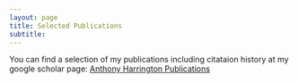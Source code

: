 ```yaml
---
layout: page
title: Selected Publications 
subtitle: 
---
```


You can find a selection of my publications including citataion history at my google scholar page:
[Anthony Harrington Publications](https://scholar.google.com/citations?user=f6zhhTgAAAAJ&hl=en)
